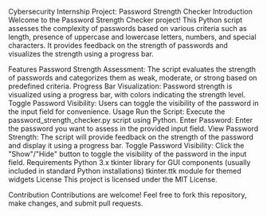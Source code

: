 Cybersecurity Internship Project: Password Strength Checker
Introduction
Welcome to the Password Strength Checker project! This Python script assesses the complexity of passwords based on various criteria such as length, presence of uppercase and lowercase letters, numbers, and special characters. It provides feedback on the strength of passwords and visualizes the strength using a progress bar.

Features
Password Strength Assessment: The script evaluates the strength of passwords and categorizes them as weak, moderate, or strong based on predefined criteria.
Progress Bar Visualization: Password strength is visualized using a progress bar, with colors indicating the strength level.
Toggle Password Visibility: Users can toggle the visibility of the password in the input field for convenience.
Usage
Run the Script:
Execute the password_strength_checker.py script using Python.
Enter Password:
Enter the password you want to assess in the provided input field.
View Password Strength:
The script will provide feedback on the strength of the password and display it using a progress bar.
Toggle Password Visibility:
Click the "Show"/"Hide" button to toggle the visibility of the password in the input field.
Requirements
Python 3.x
tkinter library for GUI components (usually included in standard Python installations)
tkinter.ttk module for themed widgets
License
This project is licensed under the MIT License.

Contribution
Contributions are welcome! Feel free to fork this repository, make changes, and submit pull requests.

